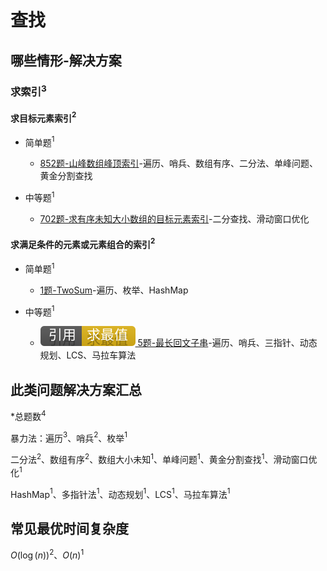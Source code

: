 # 查找

## 哪些情形-解决方案

### 求索引$^3$

#### 求目标元素索引$^2$

+ 简单题$^1$

  + [852题-山峰数组峰顶索引]-遍历、哨兵、数组有序、二分法、单峰问题、黄金分割查找

+ 中等题$^1$

  + [702题-求有序未知大小数组的目标元素索引]-二分查找、滑动窗口优化

#### 求满足条件的元素或元素组合的索引$^2$

+ 简单题$^1$

  + [1题-TwoSum]-遍历、枚举、HashMap

+ 中等题$^1$

  + [![[引用][求最值]](/figures/Ref-MaximumAndMinimum.svg) 5题-最长回文子串](/求最值/间接求最值/5-LongestPalindromicSubstring.md)-遍历、哨兵、三指针、动态规划、LCS、马拉车算法

## 此类问题解决方案汇总

\*总题数$^4$

暴力法：遍历$^3$、哨兵$^2$、枚举$^1$

二分法$^2$、数组有序$^2$、数组大小未知$^1$、单峰问题$^1$、黄金分割查找$^1$、滑动窗口优化$^1$

HashMap$^1$、多指针法$^1$、动态规划$^1$、LCS$^1$、马拉车算法$^1$

## 常见最优时间复杂度

$O(\log(n))^2$、$O(n)^1$

<!-- 题目链接 -->
[852题-山峰数组峰顶索引]:852-PeakIndexinaMountainArray.md
[702题-求有序未知大小数组的目标元素索引]:702-SearchinaSortedArrayofUnknownSize.md
[1题-TwoSum]:1-TwoSum.md
